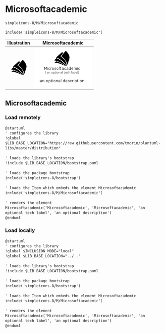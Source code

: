 # Microsoftacademic


```text
simpleicons-8/M/Microsoftacademic
```

```text
include('simpleicons-8/M/Microsoftacademic')
```



| Illustration | Microsoftacademic |
| :---: | :---: |
| ![illustration for Illustration](../../simpleicons-8/M/Microsoftacademic.png) | ![illustration for Microsoftacademic](../../simpleicons-8/M/Microsoftacademic.Local.png) |




## Microsoftacademic

### Load remotely
```plantuml
@startuml
' configures the library
!global $LIB_BASE_LOCATION="https://raw.githubusercontent.com/tmorin/plantuml-libs/master/distribution"

' loads the library's bootstrap
!include $LIB_BASE_LOCATION/bootstrap.puml

' loads the package bootstrap
include('simpleicons-8/bootstrap')

' loads the Item which embeds the element Microsoftacademic
include('simpleicons-8/M/Microsoftacademic')

' renders the element
Microsoftacademic('Microsoftacademic', 'Microsoftacademic', 'an optional tech label', 'an optional description')
@enduml
```

### Load locally
```plantuml
@startuml
' configures the library
!global $INCLUSION_MODE="local"
!global $LIB_BASE_LOCATION="../.."

' loads the library's bootstrap
!include $LIB_BASE_LOCATION/bootstrap.puml

' loads the package bootstrap
include('simpleicons-8/bootstrap')

' loads the Item which embeds the element Microsoftacademic
include('simpleicons-8/M/Microsoftacademic')

' renders the element
Microsoftacademic('Microsoftacademic', 'Microsoftacademic', 'an optional tech label', 'an optional description')
@enduml
```

